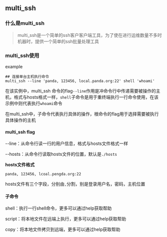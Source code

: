 ## multi_ssh
### 什么是multi_ssh
> multi_ssh是一个简单的ssh客户客户端工具，为了使在进行运维数量不多时机器时，提供一个简单的ssh批量处理工具

### multi_ssh使用

example

```shell
## 连接单台主机执行命令
multi_ssh --line 'panda, 123456, local.panda.org:22' shell 'whoami'
```

在该实例中，multi_ssh 命令的flag`--line`作用是冲命令行中传递需要被操作的主机，格式与hosts格式一样，`shell`子命令是用于重终端执行一行命令使用，在该示例中则代表执行`whoami`命令

在multi_ssh中，子命令代表执行具体的操作，根命令的flag用于选择需要被执行具体操作的主机

#### multi_ssh flag

--line：从命令行读一行的用户信息，格式与hosts文件格式一样

--hosts：从命令行读取hosts文件的位置，默认是`./hosts`

**hosts文件格式**

```
panda, 123456, lcoal.pengda.org:22
```

hosts文件有三个字段，分别由`,`分割，别是登录用户名，密码，主机位置

#### 子命令

shell：执行一行shell命令，更多可以通过help获取帮助

script：将本地文件在远端上执行，更多可以通过help获取帮助

copy：将本地文件拷贝到远端，更多可以通过help获取帮助